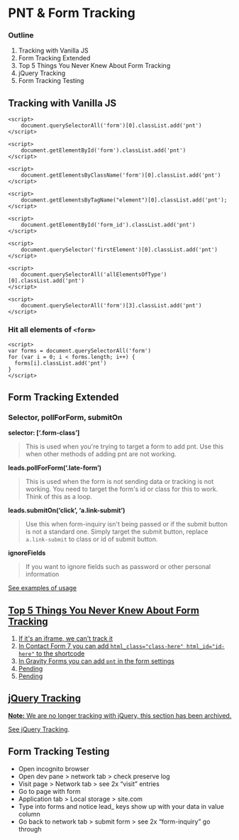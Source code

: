 # PNT & Form Tracking

### Outline
1. Tracking with Vanilla JS
2. Form Tracking Extended
3. Top 5 Things You Never Knew About Form Tracking
4. jQuery Tracking
5. Form Tracking Testing

## Tracking with Vanilla JS
```
<script>
    document.querySelectorAll('form')[0].classList.add('pnt')
</script>

<script>
    document.getElementById('form').classList.add('pnt')
</script>

<script>
    document.getElementsByClassName('form')[0].classList.add('pnt')
</script>

<script>
    document.getElementsByTagName("element")[0].classList.add('pnt');
</script>

<script>
    document.getElementById('form_id').classList.add('pnt')
</script>

<script>
    document.querySelector('firstElement')[0].classList.add('pnt')
</script>

<script>
    document.querySelectorAll('allElementsOfType')[0].classList.add('pnt')
</script>

<script>
    document.querySelectorAll('form')[3].classList.add('pnt')
</script>
```

### Hit all elements of `<form>`
```
<script>
var forms = document.querySelectorAll('form')
for (var i = 0; i < forms.length; i++) {
  forms[i].classList.add('pnt')
}
</script> 

```

## Form Tracking Extended

### Selector, pollForForm, submitOn

**selector: [‘.form-class’]**
>This is used when you're trying to target a form to add pnt. Use this when other methods of adding pnt are not working. 

**leads.pollForForm(‘.late-form’)**
>This is used when the form is not sending data or tracking is not working. You need to target the form's id or class for this to work. Think of this as a loop.

**leads.submitOn(‘click’, ‘a.link-submit’)**
>Use this when form-inquiry isn't being passed or if the submit button is not a standard one. Simply target the submit button, replace `a.link-submit` to class or id of submit button.

**ignoreFields**
>If you want to ignore fields such as password or other personal information

<a href="https://gist.github.com/kolbaba/469b69a69a1422909329631117b03f30" target="_blank">See examples of usage

## Top 5 Things You Never Knew About Form Tracking
1. If it's an iframe, we can't track it
2. In Contact Form 7 you can add `html_class="class-here" html_id="id-here"` to the shortcode
3. In Gravity Forms you can add `pnt` in the form settings
4. Pending
5. Pending

## jQuery Tracking
**Note:** We are no longer tracking with jQuery, this section has been archived. 

[See jQuery Tracking](https://gist.github.com/kolbaba/578aa2db319023e5178c3856e622abed).

## Form Tracking Testing
* Open incognito browser
* Open dev pane > network tab > check preserve log
* Visit page > Network tab > see 2x “visit” entries
* Go to page with form
* Application tab > Local storage > site.com
* Type into forms and notice lead_ keys show up with your data in value column
* Go back to network tab > submit form > see 2x “form-inquiry” go through
